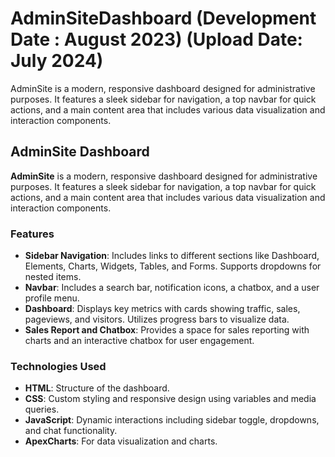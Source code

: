 # AdminSiteDashboard  (Development Date :  August 2023) (Upload Date: July 2024)
AdminSite is a modern, responsive dashboard designed for administrative purposes. It features a sleek sidebar for navigation, a top navbar for quick actions, and a main content area that includes various data visualization and interaction components.

## AdminSite Dashboard

**AdminSite** is a modern, responsive dashboard designed for administrative purposes. It features a sleek sidebar for navigation, a top navbar for quick actions, and a main content area that includes various data visualization and interaction components.

### Features

- **Sidebar Navigation**: Includes links to different sections like Dashboard, Elements, Charts, Widgets, Tables, and Forms. Supports dropdowns for nested items.
- **Navbar**: Includes a search bar, notification icons, a chatbox, and a user profile menu.
- **Dashboard**: Displays key metrics with cards showing traffic, sales, pageviews, and visitors. Utilizes progress bars to visualize data.
- **Sales Report and Chatbox**: Provides a space for sales reporting with charts and an interactive chatbox for user engagement.

### Technologies Used

- **HTML**: Structure of the dashboard.
- **CSS**: Custom styling and responsive design using variables and media queries.
- **JavaScript**: Dynamic interactions including sidebar toggle, dropdowns, and chat functionality.
- **ApexCharts**: For data visualization and charts.
